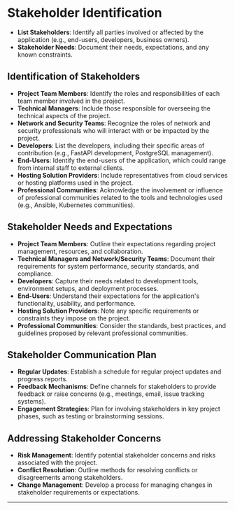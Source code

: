 # Stakeholder Identification

- **List Stakeholders**: Identify all parties involved or affected by the application (e.g., end-users, developers, business owners).
- **Stakeholder Needs**: Document their needs, expectations, and any known constraints.

<!-- For Part 2 of your project, focusing on stakeholder identification, it's important to have a structured approach to recognize and understand the various parties involved or affected by the Traefik/FastAPI/PostgreSQL application. Here's a concise yet detailed outline: -->

## Identification of Stakeholders

- **Project Team Members**: Identify the roles and responsibilities of each team member involved in the project.
- **Technical Managers**: Include those responsible for overseeing the technical aspects of the project.
- **Network and Security Teams**: Recognize the roles of network and security professionals who will interact with or be impacted by the project.
- **Developers**: List the developers, including their specific areas of contribution (e.g., FastAPI development, PostgreSQL management).
- **End-Users**: Identify the end-users of the application, which could range from internal staff to external clients.
- **Hosting Solution Providers**: Include representatives from cloud services or hosting platforms used in the project.
- **Professional Communities**: Acknowledge the involvement or influence of professional communities related to the tools and technologies used (e.g., Ansible, Kubernetes communities).


## Stakeholder Needs and Expectations

- **Project Team Members**: Outline their expectations regarding project management, resources, and collaboration.
- **Technical Managers and Network/Security Teams**: Document their requirements for system performance, security standards, and compliance.
- **Developers**: Capture their needs related to development tools, environment setups, and deployment processes.
- **End-Users**: Understand their expectations for the application's functionality, usability, and performance.
- **Hosting Solution Providers**: Note any specific requirements or constraints they impose on the project.
- **Professional Communities**: Consider the standards, best practices, and guidelines proposed by relevant professional communities.


## Stakeholder Communication Plan

- **Regular Updates**: Establish a schedule for regular project updates and progress reports.
- **Feedback Mechanisms**: Define channels for stakeholders to provide feedback or raise concerns (e.g., meetings, email, issue tracking systems).
- **Engagement Strategies**: Plan for involving stakeholders in key project phases, such as testing or brainstorming sessions.


## Addressing Stakeholder Concerns

- **Risk Management**: Identify potential stakeholder concerns and risks associated with the project.
- **Conflict Resolution**: Outline methods for resolving conflicts or disagreements among stakeholders.
- **Change Management**: Develop a process for managing changes in stakeholder requirements or expectations.

---

<!-- This outline ensures that all relevant stakeholders are identified and their needs, expectations, and concerns are appropriately addressed. It also establishes a clear communication plan to maintain engagement and collaboration throughout the project lifecycle. -->
